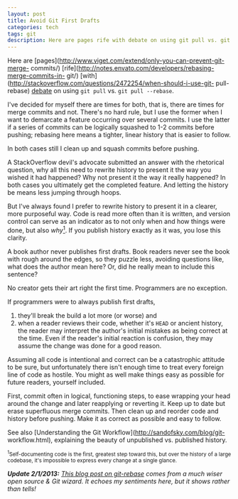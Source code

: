 ```yaml
---
layout: post
title: Avoid Git First Drafts
categories: tech
tags: git
description: Here are pages rife with debate on using git pull vs. git pull --rebase. I’ve decided for myself there are times for both, that is, there are times for merge commits and not.
---
```

Here are [pages](http://www.viget.com/extend/only-you-can-prevent-git-merge-
commits/) [rife](http://notes.envato.com/developers/rebasing-merge-commits-in-
git/) [with](http://stackoverflow.com/questions/2472254/when-should-i-use-git-
pull-rebase) [debate](http://jasoncodes.com/posts/gup-git-rebase) on using `git
pull` vs. `git pull --rebase`.

I've decided for myself there are times for both, that is, there are times for
merge commits and not. There's no hard rule, but I use the former when I want to
demarcate a feature occurring over several commits. I use the latter if a series
of commits can be logically squashed to 1-2 commits before pushing; rebasing
here means a tighter, linear history that is easier to follow.

In both cases still I clean up and squash commits before pushing.

A StackOverflow devil's advocate submitted an answer with the rhetorical
question, why all this need to rewrite history to present it the way you wished
it had happened? Why not present it the way it really happened? In both cases
you ultimately get the completed feature. And letting the history be means less
jumping through hoops.

But I've always found I prefer to rewrite history to present it in a clearer,
more purposeful way. Code is read more often than it is written, and version
control can serve as an indicator as to not only when and how things were done,
but also *why*[<sup>1</sup>](#1). If you publish history exactly as it was, you
lose this clarity.

A book author never publishes first drafts. Book readers never see the book with
rough around the edges, so they puzzle less, avoiding questions like, what does
the author mean here? Or, did he really mean to include this sentence?

No creator gets their art right the first time. Programmers are no exception.

If programmers were to always publish first drafts,

1. they'll break the build a lot more (or worse) and
2. when a reader reviews their code, whether it's `HEAD` or ancient history, the
   reader may interpret the author's initial mistakes as being correct at the
   time. Even if the reader's initial reaction is confusion, they may assume the
   change was done for a good reason.

Assuming all code is intentional and correct can be a catastrophic attitude to
be sure, but unfortunately there isn't enough time to treat every foreign line
of code as hostile. You might as well make things easy as possible for future
readers, yourself included.

First, commit often in logical, functioning steps, to ease wrapping your head
around the change and later reapplying or reverting it. Keep up to date but
erase superfluous merge commits. Then clean up and reorder code and history
before pushing. Make it as correct as possible and easy to follow.

See also [Understanding the Git Workflow](http://sandofsky.com/blog/git-
workflow.html), explaining the beauty of unpublished vs. published history.

<small><sup id="1">1</sup>Self-documenting code is the first, greatest step
toward this, but over the history of a large codebase, it's impossible to
express every change at a single glance.</small>

_**Update 2/1/2013:** [This blog post on
git-rebase](http://blog.izs.me/post/37650663670/git-rebase) comes from a much
wiser open source & Git wizard. It echoes my sentiments here, but it shows
rather than tells!_
